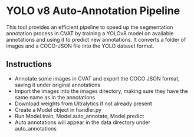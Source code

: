# YOLO v8 Auto-Annotation Pipeline

This tool provides an efficient pipeline to speed up the segmentation annotation process in CVAT 
by training a YOLOv8 model on available annotations and using it to predict new annotations.
It converts a folder of images and a COCO-JSON file into the YOLO dataset format.

## Instructions
- Annotate some images in CVAT and export the COCO JSON format, saving it under original annotations
- Import the images into the images directory, making sure they have the same name as in the annotations
- Download weights from Ultralytics if not already present
- Create a Model object in handler.py
- Run Model.train, Model.auto_annotate, Model.predict
- Auto annotations will appear in the data directory under auto_annotations